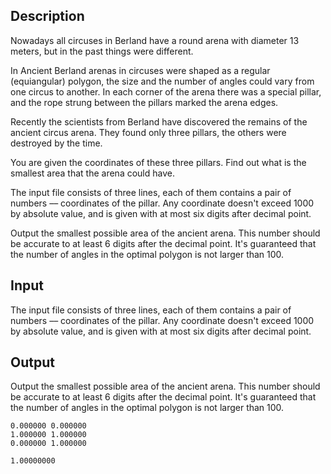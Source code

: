 ## Description

<div><p>Nowadays all circuses in Berland have a round arena with diameter 13 meters, but in the past things were different.</p><p>In Ancient Berland arenas in circuses were shaped as a regular (equiangular) polygon, the size and the number of angles could vary from one circus to another. In each corner of the arena there was a special pillar, and the rope strung between the pillars marked the arena edges.</p><p>Recently the scientists from Berland have discovered the remains of the ancient circus arena. They found only three pillars, the others were destroyed by the time.</p><p>You are given the coordinates of these three pillars. Find out what is the smallest area that the arena could have.</p></div><div class="input-specification"><p>The input file consists of three lines, each of them contains a pair of numbers –– coordinates of the pillar. Any coordinate doesn't exceed 1000 by absolute value, and is given with at most six digits after decimal point.</p></div><div class="output-specification"><p>Output the smallest possible area of the ancient arena. This number should be accurate to at least 6 digits after the decimal point. It's guaranteed that the number of angles in the optimal polygon is not larger than 100.</p></div>

## Input

<p>The input file consists of three lines, each of them contains a pair of numbers –– coordinates of the pillar. Any coordinate doesn't exceed 1000 by absolute value, and is given with at most six digits after decimal point.</p>

## Output

<p>Output the smallest possible area of the ancient arena. This number should be accurate to at least 6 digits after the decimal point. It's guaranteed that the number of angles in the optimal polygon is not larger than 100.</p>





```input1
0.000000 0.000000
1.000000 1.000000
0.000000 1.000000

```




```output1
1.00000000

```


